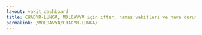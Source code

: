 ```yaml
---
layout: vakit_dashboard
title: CHADYR-LUNGA, MOLDAVYA için iftar, namaz vakitleri ve hava durumu - ilçe/eyalet seç
permalink: /MOLDAVYA/CHADYR-LUNGA/
---
```


<script type="text/javascript">
  var GLOBAL_COUNTRY = 'MOLDAVYA';
  var GLOBAL_CITY = 'CHADYR-LUNGA';
  var GLOBAL_STATE = '';
  var lat = 72;
  var lon = 21;
</script>
